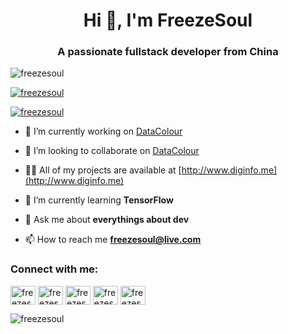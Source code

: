<h1 align="center">Hi 👋, I'm FreezeSoul</h1>
<h3 align="center">A passionate fullstack developer from China</h3>

<p align="left"> <img src="https://komarev.com/ghpvc/?username=freezesoul&label=Profile%20views&color=0e75b6&style=flat" alt="freezesoul" /> </p>

<p align="left"> <a href="https://github.com/ryo-ma/github-profile-trophy"><img src="https://github-profile-trophy.vercel.app/?username=freezesoul" alt="freezesoul" /></a> </p>

<p align="left"> <a href="https://twitter.com/freezesoul" target="blank"><img src="https://img.shields.io/twitter/follow/freezesoul?logo=twitter&style=for-the-badge" alt="freezesoul" /></a> </p>

- 🔭 I’m currently working on [DataColour](https://gitee.com/DataColour)

- 👯 I’m looking to collaborate on [DataColour](https://gitee.com/DataColour)

- 👨‍💻 All of my projects are available at [http://www.diginfo.me](http://www.diginfo.me)

- 🌱 I’m currently learning **TensorFlow**

- 💬 Ask me about **everythings about dev**

- 📫 How to reach me **freezesoul@live.com**

<h3 align="left">Connect with me:</h3>
<p align="left">
<a href="https://twitter.com/freezesoul" target="blank"><img align="center" src="https://cdn.jsdelivr.net/npm/simple-icons@3.12.0/icons/twitter.svg" alt="freezesoul" height="30" width="40" /></a>
<a href="https://www.weibo.com/37888235" target="blank"><img align="center" src="https://cdn.jsdelivr.net/npm/simple-icons@3.12.0/icons/sinaweibo.svg" alt="freezesoul" height="30" width="40" /></a>
<a href="https://www.douban.com/people/FreezeSoul" target="blank"><img align="center" src="https://cdn.jsdelivr.net/npm/simple-icons@3.12.0/icons/douban.svg" alt="freezesoul" height="30" width="40" /></a>
<a href="https://www.zhihu.com/people/FreezeSoul" target="blank"><img align="center" src="https://cdn.jsdelivr.net/npm/simple-icons@3.12.0/icons/zhihu.svg" alt="freezesoul" height="30" width="40" /></a>
<a href="https://space.bilibili.com/22079420" target="blank"><img align="center" src="https://cdn.jsdelivr.net/npm/simple-icons@3.12.0/icons/bilibili.svg" alt="freezesoul" height="30" width="40" /></a> 
</p>

<p><img align="left" src="https://github-readme-stats.vercel.app/api?username=freezesoul&show_icons=true&locale=en" alt="freezesoul" /></p>
